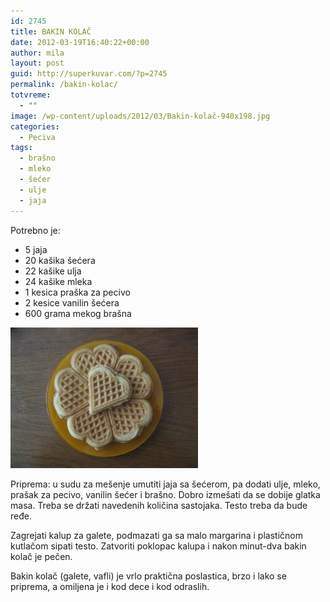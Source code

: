```yaml
---
id: 2745
title: BAKIN KOLAČ
date: 2012-03-19T16:40:22+00:00
author: mila
layout: post
guid: http://superkuvar.com/?p=2745
permalink: /bakin-kolac/
totvreme:
  - ""
image: /wp-content/uploads/2012/03/Bakin-kolač-940x198.jpg
categories:
  - Peciva
tags:
  - brašno
  - mleko
  - šećer
  - ulje
  - jaja
---
```

Potrebno je:

  * 5 jaja
  * 20 kašika šećera
  * 22 kašike ulja
  * 24 kašike mleka
  * 1 kesica praška za pecivo
  * 2 kesice vanilin šećera
  * 600 grama mekog brašna

<img class="alignnone size-medium wp-image-2750" title="Bakin kolač" src="/wp-content/uploads/2012/03/Bakin-kola%C4%8D-300x225.jpg" alt="" width="300" height="225" /> 

Priprema: u sudu za mešenje umutiti jaja sa šećerom, pa dodati ulje, mleko, prašak za pecivo, vanilin šećer i brašno. Dobro izmešati da se dobije glatka masa. Treba se držati navedenih količina sastojaka. Testo treba da bude ređe.

Zagrejati kalup za galete, podmazati ga sa malo margarina i plastičnom kutlačom sipati testo. Zatvoriti poklopac kalupa i nakon minut-dva bakin kolač je pečen.

Bakin kolač (galete, vafli) je vrlo praktična poslastica, brzo i lako se priprema, a omiljena je i kod dece i kod odraslih.